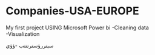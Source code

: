 # Companies-USA-EUROPE
My first project USING Microsoft Power bi
-Cleaning data  
-Visualization 

سيتررؤسترتتتب
-ؤؤي

